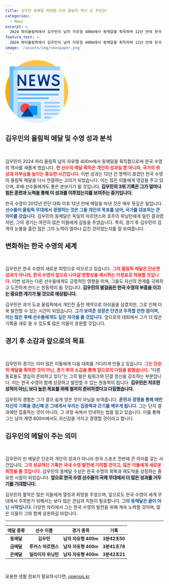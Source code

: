 ```yaml
---
title: 김우민 동메달 박태환 이후 올림픽 역사 쓴 주인공!
categories:
  - News
excerpt: >
  2024 파리올림픽에서 김우민이 남자 자유형 400m에서 동메달을 획득하며 12년 만에 한국 수영 역사에 한 획을 그었습니다. 그의 감격과 도전의 이야기를 함께 확인해보세요!
feature_text: >
  2024 파리올림픽에서 김우민이 남자 자유형 400m에서 동메달을 획득하며 12년 만에 한국 수영 역사에 한 획을 그었습니다. 그의 감격과 도전의 이야기를 함께 확인해보세요!
image: '/assets/img/newspaper.png'
---
```


<p><img src="/assets/img/newspaper.png" alt="kimp 속보" /></p>

<h2 data-ke-size="size26">김우민의 올림픽 메달 및 수영 성과 분석</h2>

<p data-ke-size="size16">&nbsp;</p>  

<p>김우민이 2024 파리 올림픽 남자 자유형 400m에서 동메달을 획득함으로써 한국 수영의 역사를 새롭게 썼습니다. <b><span style="color: #ee2323;">한 선수의 메달 획득은 개인의 성과일 뿐 아니라, 국가의 위상과 자부심을 높이는 중요한 사건입니다.</span></b> 이번 성과는 12년 간 명맥이 끊겼던 한국 수영의 올림픽 메달을 다시 연결하는 고리가 되었습니다. 이는 많은 이들에게 영감을 주고 있으며, 후배 선수들에게도 좋은 본보기가 될 것입니다. <b><span style="background-color: #21538527;">김우민의 3위 기록은 그가 얼마나 힘든 훈련과 노력을 통해 이 성과를 이루었는지를 보여주는 증거입니다.</span></b></p>

<p>한국 수영이 2012년 런던 대회 이후 12년 만에 메달을 따낸 것은 매우 뜻깊은 일입니다. <b><span style="color: #1a5490;">선수들이 올림픽 무대에서 경쟁하는 것은 그들 개인의 목표를 넘어, 국가를 대표하는 큰 의미를 갖습니다.</span></b> 김우민의 동메달은 독일의 마르텐스와 호주의 위닝턴에게 밀린 결과였지만, 그의 경기는 여전히 많은 이들에게 감동을 주었습니다. 특히, 경기 후 김우민이 감격의 눈물을 흘린 점은 그의 노력이 얼마나 값진 것이었는지를 잘 보여줍니다. </p>

<h2 data-ke-size="size26">변화하는 한국 수영의 세계</h2>

<p data-ke-size="size16">&nbsp;</p>  

<p>김우민은 한국 수영의 새로운 희망으로 떠오르고 있습니다. <b><span style="color: #ee2323;">그의 올림픽 메달은 단순한 성과가 아니라, 한국 수영이 앞으로 나아갈 방향성을 제시하는 이정표로 작용할 것입니다.</span></b> 이번 성과는 다른 선수들에게도 긍정적인 영향을 미쳐, 그들도 자신의 한계를 극복하고 도전하게 만드는 원동력이 될 것입니다. <b><span style="background-color: #21538527;">김우민의 발걸음은 한국 수영의 부흥을 이끄는 중요한 계기가 될 것으로 예상됩니다.</span></b></p>

<p>김우민은 과거 도쿄 올림픽에서 개인전 출전 제약으로 아쉬움을 삼켰지만, 그로 인해 더욱 발전할 수 있는 시간이 되었습니다. <b><span style="color: #1a5490;">그가 보여준 성장은 단연코 주목할 만한 점이며, 이는 많은 후배 선수들에게도 깊은 자극을 줄 것입니다.</span></b> 앞으로의 대회에서 그가 더 많은 기록을 새로 쓸 수 있도록 많은 이들이 응원할 것입니다.</p>

<h2 data-ke-size="size26">경기 후 소감과 앞으로의 목표</h2>

<p data-ke-size="size16">&nbsp;</p>  

<p>김우민의 경기는 이미 많은 이들에게 다음 대회를 기다리게 만들고 있습니다. <b><span style="color: #ee2323;">그는 단순히 메달을 획득한 것이 아닌, 경기 후의 소감을 통해 앞으로의 다짐을 밝혔습니다.</span></b> "다른 동료들도 열심히 준비하고 있다"는 그의 말은 팀워크와 단결 정신을 강조하는 부분입니다. 이는 한국 수영이 함께 성장하고 발전할 수 있는 원동력이 됩니다. <b><span style="background-color: #21538527;">김우민은 저조한 성적이 아닌, 보다 높은 목표를 위해 철저히 준비하겠다고 다짐했습니다.</span></b></p>

<p>김우민의 경험은 그가 결코 쉽게 얻은 것이 아님을 보여줍니다. <b><span style="color: #1a5490;">훈련과 경쟁을 통해 매번 자신의 기록을 갱신해 온 그에게서 우리는 집중력과 끈기를 배우게 됩니다.</span></b> 그는 단지 결과에만 집중하는 것이 아니라, 그 과정 속에서 인내하는 법을 알고 있습니다. 이를 통해 그는 남자 계영 800m에서도 자신감을 가지고 경쟁할 것이라고 합니다.</p>

<h2 data-ke-size="size26">김우민의 메달이 주는 의미</h2>

<p data-ke-size="size16">&nbsp;</p>  

<p>김우민이 딴 메달은 단순히 개인의 성과가 아니라 한국 스포츠 전반에 큰 의미를 갖는 사건입니다. <b><span style="color: #ee2323;">그의 성공적인 기록은 국내 수영 발전에 기여할 것이고, 많은 이들에게 새로운 희망을 줄 것입니다.</span></b> 김우민의 동메달 수상은 한국 수영의 회복과 재도약을 상징하는 중요한 시점이 되었습니다. <b><span style="background-color: #21538527;">앞으로 한국 수영 선수들이 국제 무대에서 더 많은 성과를 거두기를 기대합니다.</span></b></p>

<p>김우민의 활약은 많은 이들에게 열정과 희망을 주었으며, 앞으로도 한국 수영이 세계 무대에서 주목받기 위해서는 보다 많은 관심과 지원이 필요합니다. <b><span style="color: #1a5490;">그의 동메달은 끝이 아닌 시작입니다.</span></b> 다양한 자리에서 그는 한국 수영의 발전을 위해 계속 노력할 것이며, 많은 이들이 그와 함께 응원하길 바랍니다. </p>

<hr>

<table style="width: 100%; border-collapse: collapse;">
    <thead>
        <tr>
            <th style="text-align: center;">메달 종류</th>
            <th style="text-align: center;">선수 이름</th>
            <th style="text-align: center;">경기 종목</th>
            <th style="text-align: center;">기록</th>
        </tr>
    </thead>
    <tbody>
        <tr>
            <td style="text-align: center; height: 17px;"><b>동메달</b></td>
            <td style="text-align: center; height: 17px;"><b>김우민</b></td>
            <td style="text-align: center; height: 17px;"><b>남자 자유형 400m</b></td>
            <td style="text-align: center; height: 17px;"><b>3분42초50</b></td>
        </tr>
        <tr>
            <td style="text-align: center; height: 17px;"><b>금메달</b></td>
            <td style="text-align: center; height: 17px;"><b>루카스 마르텐스</b></td>
            <td style="text-align: center; height: 17px;"><b>남자 자유형 400m</b></td>
            <td style="text-align: center; height: 17px;"><b>3분41초78</b></td>
        </tr>
        <tr>
            <td style="text-align: center; height: 17px;"><b>은메달</b></td>
            <td style="text-align: center; height: 17px;"><b>일라이자 위닝턴</b></td>
            <td style="text-align: center; height: 17px;"><b>남자 자유형 400m</b></td>
            <td style="text-align: center; height: 17px;"><b>3분42초21</b></td>
        </tr>
    </tbody>
</table>

<p data-ke-size="size16">&nbsp;</p>
유용한 생활 정보가 필요하시다면, <a href="https://opensis.kr" rel="dofollow">opensis.kr</a>


